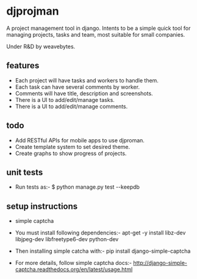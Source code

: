 # djprojman
A project management tool in django. 
Intents to be a simple quick tool for managing projects, tasks and team, most suitable for small companies.

Under R&D by weavebytes.


features
--------

* Each project will have tasks and workers to handle them. 
* Each task can have several comments by worker.
* Comments will have title, description and screenshots.
* There is a UI to add/edit/manage tasks.
* There is a UI to add/edit/manage comments.


todo
--------

* Add RESTful APIs for mobile apps to use djproman.
* Create template system to set desired theme.
* Create graphs to show progress of projects.

unit tests
--------

* Run tests as:-
 $ python manage.py test --keepdb

setup instructions
--------

* simple captcha

 - You must install following dependencies:-
    apt-get -y install libz-dev libjpeg-dev libfreetype6-dev python-dev

 - Then installing simple catcha with:-
    pip install  django-simple-captcha

 - For more details, follow simple captcha docs:-
   http://django-simple-captcha.readthedocs.org/en/latest/usage.html
